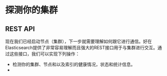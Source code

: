 # 探测你的集群

## REST API

现在我们已经启动节点（集群），下一步就需要理解如何跟它进行通信。好在Elasticsearch提供了非常容易理解而且强大的REST接口用于与集群进行交互。通过这些接口，我们可以实现下列操作：

* 检测你的集群、节点和以及索引的健康情况，状态和统计信息。
* 



